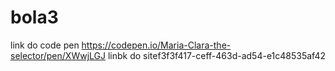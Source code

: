 # bola3




link do code pen https://codepen.io/Maria-Clara-the-selector/pen/XWwjLGJ
linbk do sitef3f3f417-ceff-463d-ad54-e1c48535af42

